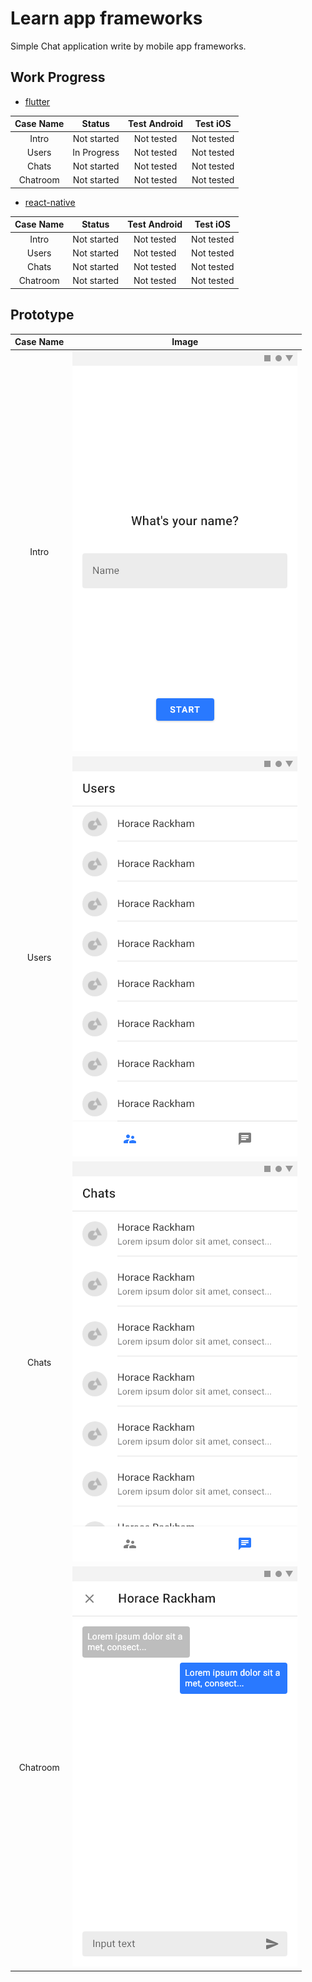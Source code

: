 # Learn app frameworks

Simple Chat application write by mobile app frameworks.

## Work Progress

- [flutter](/flutter)

Case Name | Status | Test Android | Test iOS
:---:|:---:|:---:|:---:
Intro|Not started|Not tested|Not tested|
Users|In Progress|Not tested|Not tested|
Chats|Not started|Not tested|Not tested|
Chatroom|Not started|Not tested|Not tested|

- [react-native](/react-native)

Case Name | Status | Test Android | Test iOS
:---:|:---:|:---:|:---:
Intro|Not started|Not tested|Not tested|
Users|Not started|Not tested|Not tested|
Chats|Not started|Not tested|Not tested|
Chatroom|Not started|Not tested|Not tested| 

## Prototype

Case Name | Image
:---:|:---:
|Intro|![Prototype of Intro](/resources/prototypes/Intro.png)|
|Users|![Prototype of Users](/resources/prototypes/Main_Users.png)|
|Chats|![Prototype of Chats](/resources/prototypes/Main_Chats.png)|
|Chatroom|![Prototype of Chatroom](/resources/prototypes/Chatroom.png)|